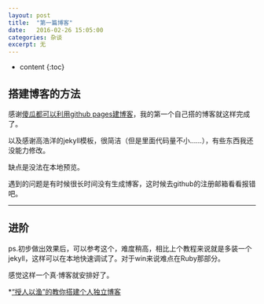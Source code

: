 ```yaml
---
layout: post
title:  "第一篇博客"
date:   2016-02-26 15:05:00
categories: 杂谈
excerpt: 无
---
```

* content
{:toc}

## 搭建博客的方法

感谢[傻瓜都可以利用github pages建博客](http://cyzus.github.io/2015/06/21/github-build-blog/)，我的第一个自己搭的博客就这样完成了。

以及感谢高浩洋的jekyll模板，很简洁（但是里面代码量不小……），有些东西我还没能力修改。

缺点是没法在本地预览。

遇到的问题是有时候很长时间没有生成博客，这时候去github的注册邮箱看看报错吧。

---

## 进阶

ps.初步做出效果后，可以参考这个，难度稍高，相比上个教程来说就是多装一个jekyll，这样可以在本地快速调试了。对于win来说难点在Ruby那部分。

感觉这样一个真·博客就安排好了。

*[“授人以渔”的教你搭建个人独立博客](http://www.jianshu.com/p/8f843034c7ec)

